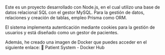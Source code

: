 Este es un proyecto desarrollado con Node.js, en el cual utilizo una base de datos relacional SQL con el gestor MySQL. Para la gestión de datos, relaciones y creación de tablas, empleo Prisma como ORM.

El sistema implementa autenticación mediante cookies para la gestión de usuarios y está diseñado como un gestor de pacientes.

Además, he creado una imagen de Docker que puedes acceder en el siguiente enlace:
🔗 Patient System - Docker Hub
